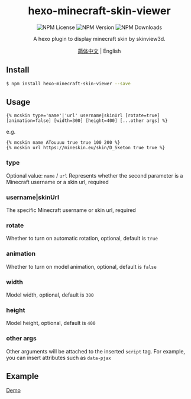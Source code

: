 <div align = center>
  <h1>hexo-minecraft-skin-viewer</h1>
  <img alt="NPM License" src="https://img.shields.io/npm/l/hexo-minecraft-skin-viewer">
  <img alt="NPM Version" src="https://img.shields.io/npm/v/hexo-minecraft-skin-viewer">
  <img alt="NPM Downloads" src="https://img.shields.io/npm/dt/hexo-minecraft-skin-viewer">
  <p align="center">
    A hexo plugin to display minecraft skin by skinview3d.
  </p>

[简体中文](https://github.com/D-Sketon/hexo-minecraft-skin-viewer/blob/main/README.md) | English

</div>

## Install

```bash
$ npm install hexo-minecraft-skin-viewer --save
```

## Usage

```
{% mcskin type='name'|'url' username|skinUrl [rotate=true] [animation=false] [width=300] [height=400] [...other args] %}
```

e.g.

```
{% mcskin name ATouuuu true true 100 200 %}
{% mcskin url https://mineskin.eu/skin/D_Sketon true true %}
```

### type

Optional value: `name` / `url`
Represents whether the second parameter is a Minecraft username or a skin url, required

### username|skinUrl

The specific Minecraft username or skin url, required

### rotate

Whether to turn on automatic rotation, optional, default is `true`

### animation

Whether to turn on model animation, optional, default is `false`

### width

Model width, optional, default is `300`

### height

Model height, optional, default is `400`

### other args

Other arguments will be attached to the inserted `script` tag. For example, you can insert attributes such as `data-pjax`

## Example

[Demo](https://d-sketon.github.io/20220902/hexo-mcskin-demo/)

